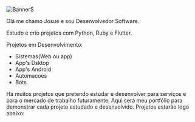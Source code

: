 ![BannerS](https://github.com/user-attachments/assets/c25d5bda-bce7-4e9b-8bd9-7b5af7bdf17d)

Olá me chamo Josué e sou Desenvolvedor Software.

Estudo e crio projetos com Python, Ruby e Flutter.

Projetos em Desenvolvimento:

- Sistemas(Web ou app)
- App's Dsktop
- App's Android
- Automacoes
- Bots
  
Há muitos projetos que pretendo estudar e desenvolver para serviços e para o mercado de trabalho futuramente.
Aqui será meu portfólio para demonstrar cada projeto estudado e desenvolvido.
Projetos estarão logo abaixo:




<!---
joshcode33/joshcode33 is a ✨ special ✨ repository because its `README.md` (this file) appears on your GitHub profile.
You can click the Preview link to take a look at your changes.
--->
